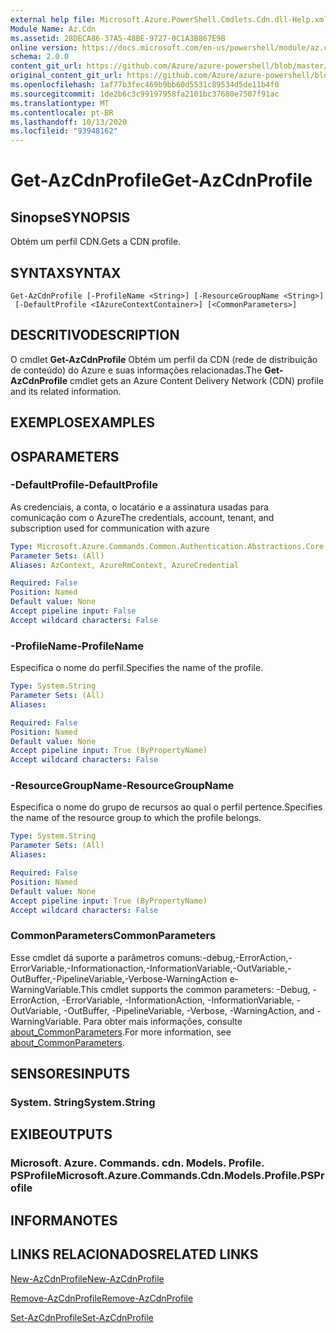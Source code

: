 ```yaml
---
external help file: Microsoft.Azure.PowerShell.Cmdlets.Cdn.dll-Help.xml
Module Name: Az.Cdn
ms.assetid: 28DECA86-37A5-48BE-9727-0C1A3B867E9B
online version: https://docs.microsoft.com/en-us/powershell/module/az.cdn/get-azcdnprofile
schema: 2.0.0
content_git_url: https://github.com/Azure/azure-powershell/blob/master/src/Cdn/Cdn/help/Get-AzCdnProfile.md
original_content_git_url: https://github.com/Azure/azure-powershell/blob/master/src/Cdn/Cdn/help/Get-AzCdnProfile.md
ms.openlocfilehash: 1af77b3fec469b9bb60d5531c89534d5de11b4f0
ms.sourcegitcommit: 1de2b6c3c99197958fa2101bc37680e7507f91ac
ms.translationtype: MT
ms.contentlocale: pt-BR
ms.lasthandoff: 10/13/2020
ms.locfileid: "93948162"
---
```

# <span data-ttu-id="b63f4-101">Get-AzCdnProfile</span><span class="sxs-lookup"><span data-stu-id="b63f4-101">Get-AzCdnProfile</span></span>

## <span data-ttu-id="b63f4-102">Sinopse</span><span class="sxs-lookup"><span data-stu-id="b63f4-102">SYNOPSIS</span></span>
<span data-ttu-id="b63f4-103">Obtém um perfil CDN.</span><span class="sxs-lookup"><span data-stu-id="b63f4-103">Gets a CDN profile.</span></span>

## <span data-ttu-id="b63f4-104">SYNTAX</span><span class="sxs-lookup"><span data-stu-id="b63f4-104">SYNTAX</span></span>

```
Get-AzCdnProfile [-ProfileName <String>] [-ResourceGroupName <String>]
 [-DefaultProfile <IAzureContextContainer>] [<CommonParameters>]
```

## <span data-ttu-id="b63f4-105">DESCRITIVO</span><span class="sxs-lookup"><span data-stu-id="b63f4-105">DESCRIPTION</span></span>
<span data-ttu-id="b63f4-106">O cmdlet **Get-AzCdnProfile** Obtém um perfil da CDN (rede de distribuição de conteúdo) do Azure e suas informações relacionadas.</span><span class="sxs-lookup"><span data-stu-id="b63f4-106">The **Get-AzCdnProfile** cmdlet gets an Azure Content Delivery Network (CDN) profile and its related information.</span></span>

## <span data-ttu-id="b63f4-107">EXEMPLOS</span><span class="sxs-lookup"><span data-stu-id="b63f4-107">EXAMPLES</span></span>

## <span data-ttu-id="b63f4-108">OS</span><span class="sxs-lookup"><span data-stu-id="b63f4-108">PARAMETERS</span></span>

### <span data-ttu-id="b63f4-109">-DefaultProfile</span><span class="sxs-lookup"><span data-stu-id="b63f4-109">-DefaultProfile</span></span>
<span data-ttu-id="b63f4-110">As credenciais, a conta, o locatário e a assinatura usadas para comunicação com o Azure</span><span class="sxs-lookup"><span data-stu-id="b63f4-110">The credentials, account, tenant, and subscription used for communication with azure</span></span>

```yaml
Type: Microsoft.Azure.Commands.Common.Authentication.Abstractions.Core.IAzureContextContainer
Parameter Sets: (All)
Aliases: AzContext, AzureRmContext, AzureCredential

Required: False
Position: Named
Default value: None
Accept pipeline input: False
Accept wildcard characters: False
```

### <span data-ttu-id="b63f4-111">-ProfileName</span><span class="sxs-lookup"><span data-stu-id="b63f4-111">-ProfileName</span></span>
<span data-ttu-id="b63f4-112">Especifica o nome do perfil.</span><span class="sxs-lookup"><span data-stu-id="b63f4-112">Specifies the name of the profile.</span></span>

```yaml
Type: System.String
Parameter Sets: (All)
Aliases:

Required: False
Position: Named
Default value: None
Accept pipeline input: True (ByPropertyName)
Accept wildcard characters: False
```

### <span data-ttu-id="b63f4-113">-ResourceGroupName</span><span class="sxs-lookup"><span data-stu-id="b63f4-113">-ResourceGroupName</span></span>
<span data-ttu-id="b63f4-114">Especifica o nome do grupo de recursos ao qual o perfil pertence.</span><span class="sxs-lookup"><span data-stu-id="b63f4-114">Specifies the name of the resource group to which the profile belongs.</span></span>

```yaml
Type: System.String
Parameter Sets: (All)
Aliases:

Required: False
Position: Named
Default value: None
Accept pipeline input: True (ByPropertyName)
Accept wildcard characters: False
```

### <span data-ttu-id="b63f4-115">CommonParameters</span><span class="sxs-lookup"><span data-stu-id="b63f4-115">CommonParameters</span></span>
<span data-ttu-id="b63f4-116">Esse cmdlet dá suporte a parâmetros comuns:-debug,-ErrorAction,-ErrorVariable,-Informationaction,-InformationVariable,-OutVariable,-OutBuffer,-PipelineVariable,-Verbose-WarningAction e-WarningVariable.</span><span class="sxs-lookup"><span data-stu-id="b63f4-116">This cmdlet supports the common parameters: -Debug, -ErrorAction, -ErrorVariable, -InformationAction, -InformationVariable, -OutVariable, -OutBuffer, -PipelineVariable, -Verbose, -WarningAction, and -WarningVariable.</span></span> <span data-ttu-id="b63f4-117">Para obter mais informações, consulte [about_CommonParameters](http://go.microsoft.com/fwlink/?LinkID=113216).</span><span class="sxs-lookup"><span data-stu-id="b63f4-117">For more information, see [about_CommonParameters](http://go.microsoft.com/fwlink/?LinkID=113216).</span></span>

## <span data-ttu-id="b63f4-118">SENSORES</span><span class="sxs-lookup"><span data-stu-id="b63f4-118">INPUTS</span></span>

### <span data-ttu-id="b63f4-119">System. String</span><span class="sxs-lookup"><span data-stu-id="b63f4-119">System.String</span></span>

## <span data-ttu-id="b63f4-120">EXIBE</span><span class="sxs-lookup"><span data-stu-id="b63f4-120">OUTPUTS</span></span>

### <span data-ttu-id="b63f4-121">Microsoft. Azure. Commands. cdn. Models. Profile. PSProfile</span><span class="sxs-lookup"><span data-stu-id="b63f4-121">Microsoft.Azure.Commands.Cdn.Models.Profile.PSProfile</span></span>

## <span data-ttu-id="b63f4-122">INFORMA</span><span class="sxs-lookup"><span data-stu-id="b63f4-122">NOTES</span></span>

## <span data-ttu-id="b63f4-123">LINKS RELACIONADOS</span><span class="sxs-lookup"><span data-stu-id="b63f4-123">RELATED LINKS</span></span>

[<span data-ttu-id="b63f4-124">New-AzCdnProfile</span><span class="sxs-lookup"><span data-stu-id="b63f4-124">New-AzCdnProfile</span></span>](./New-AzCdnProfile.md)

[<span data-ttu-id="b63f4-125">Remove-AzCdnProfile</span><span class="sxs-lookup"><span data-stu-id="b63f4-125">Remove-AzCdnProfile</span></span>](./Remove-AzCdnProfile.md)

[<span data-ttu-id="b63f4-126">Set-AzCdnProfile</span><span class="sxs-lookup"><span data-stu-id="b63f4-126">Set-AzCdnProfile</span></span>](./Set-AzCdnProfile.md)


